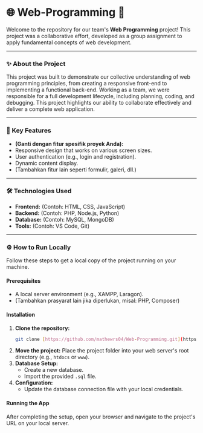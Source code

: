 # 🌐 **Web-Programming** 🤝

Welcome to the repository for our team's **Web Programming** project! This project was a collaborative effort, developed as a group assignment to apply fundamental concepts of web development.

---

### ✨ About the Project

This project was built to demonstrate our collective understanding of web programming principles, from creating a responsive front-end to implementing a functional back-end. Working as a team, we were responsible for a full development lifecycle, including planning, coding, and debugging. This project highlights our ability to collaborate effectively and deliver a complete web application.

---

### 🚀 Key Features

* **(Ganti dengan fitur spesifik proyek Anda):**
* Responsive design that works on various screen sizes.
* User authentication (e.g., login and registration).
* Dynamic content display.
* (Tambahkan fitur lain seperti formulir, galeri, dll.)

---

### 🛠️ Technologies Used

* **Frontend:** (Contoh: HTML, CSS, JavaScript)
* **Backend:** (Contoh: PHP, Node.js, Python)
* **Database:** (Contoh: MySQL, MongoDB)
* **Tools:** (Contoh: VS Code, Git)

---

### ⚙️ How to Run Locally

Follow these steps to get a local copy of the project running on your machine.

#### Prerequisites

* A local server environment (e.g., XAMPP, Laragon).
* (Tambahkan prasyarat lain jika diperlukan, misal: PHP, Composer)

#### Installation

1.  **Clone the repository:**
    ```bash
    git clone [https://github.com/mathewrs04/Web-Programming.git](https://github.com/mathewrs04/Web-Programming.git)
    ```
2.  **Move the project:**
    Place the project folder into your web server's root directory (e.g., `htdocs` or `www`).
3.  **Database Setup:**
    * Create a new database.
    * Import the provided `.sql` file.
4.  **Configuration:**
    * Update the database connection file with your local credentials.

#### Running the App

After completing the setup, open your browser and navigate to the project's URL on your local server.

